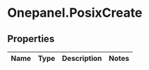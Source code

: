 # Onepanel.PosixCreate

## Properties
Name | Type | Description | Notes
------------ | ------------- | ------------- | -------------


